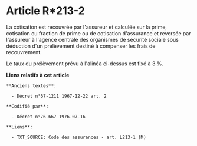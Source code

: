 # Article R*213-2

La cotisation est recouvrée par l'assureur et calculée sur la prime, cotisation ou fraction de prime ou de cotisation
d'assurance et reversée par l'assureur à l'agence centrale des organismes de sécurité sociale sous déduction d'un prélèvement
destiné à compenser les frais de recouvrement.

Le taux du prélèvement prévu à l'alinéa ci-dessus est fixé à 3 %.

**Liens relatifs à cet article**

	**Anciens textes**:

	  - Décret n°67-1211 1967-12-22 art. 2

	**Codifié par**:

	  - Décret n°76-667 1976-07-16

	**Liens**:

	  - TXT_SOURCE: Code des assurances - art. L213-1 (M)
